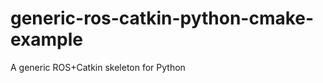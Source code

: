generic-ros-catkin-python-cmake-example
===================================================

 A generic ROS+Catkin skeleton for Python 

